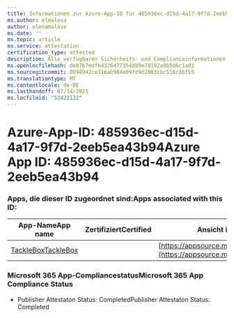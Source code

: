 ```yaml
---
title: Informationen zur Azure-App-ID für 485936ec-d15d-4a17-9f7d-2eeb5ea43b94
ms.author: elmalova
author: elenamalova
ms.date: ''
ms.topic: article
ms.service: attestation
certification_type: attested
description: Alle verfügbaren Sicherheits- und Complianceinformationen für 485936ec-d15d-4a17-9f7d-2eeb5ea43b94.
ms.openlocfilehash: de07b7edfb4326477354d89e78182a9b5d6c1a01
ms.sourcegitcommit: 0098942ce316ab984e09fd9d2063cbc516c8bfb5
ms.translationtype: MT
ms.contentlocale: de-DE
ms.lasthandoff: 07/14/2021
ms.locfileid: "53422122"
---
```

# <a name="azure-app-id-485936ec-d15d-4a17-9f7d-2eeb5ea43b94"></a><span data-ttu-id="f66cb-103">Azure-App-ID: 485936ec-d15d-4a17-9f7d-2eeb5ea43b94</span><span class="sxs-lookup"><span data-stu-id="f66cb-103">Azure App ID: 485936ec-d15d-4a17-9f7d-2eeb5ea43b94</span></span>


### <a name="apps-associated-with-this-id"></a><span data-ttu-id="f66cb-104">Apps, die dieser ID zugeordnet sind:</span><span class="sxs-lookup"><span data-stu-id="f66cb-104">Apps associated with this ID:</span></span>
| <span data-ttu-id="f66cb-105">**App-Name**</span><span class="sxs-lookup"><span data-stu-id="f66cb-105">**App name**</span></span> | <span data-ttu-id="f66cb-106">**Zertifiziert**</span><span class="sxs-lookup"><span data-stu-id="f66cb-106">**Certified**</span></span> | <span data-ttu-id="f66cb-107">**Ansicht in AppSource**</span><span class="sxs-lookup"><span data-stu-id="f66cb-107">**View in AppSource**</span></span> |
|-|-|-|
| [<span data-ttu-id="f66cb-108">TackleBox</span><span class="sxs-lookup"><span data-stu-id="f66cb-108">TackleBox</span></span>](https://docs.microsoft.com/en-us/microsoft-365-app-certification/forward/WA200002310) |  | [https://appsource.microsoft.com/product/office/WA200002310](https://appsource.microsoft.com/product/office/WA200002310) |

### <a name="microsoft-365-app-compliance-status"></a><span data-ttu-id="f66cb-109">Microsoft 365 App-Compliancestatus</span><span class="sxs-lookup"><span data-stu-id="f66cb-109">Microsoft 365 App Compliance Status</span></span>
- <span data-ttu-id="f66cb-110">Publisher Attestaton Status: Completed</span><span class="sxs-lookup"><span data-stu-id="f66cb-110">Publisher Attestaton Status: Completed</span></span>
